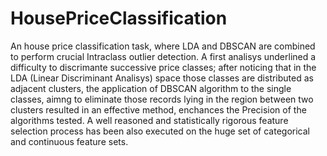 # HousePriceClassification
An house price classification task, where LDA and DBSCAN are combined to perform crucial Intraclass outlier detection.
A first analisys underlined a difficulty to discrimante successive price classes; after noticing that in the LDA (Linear Discriminant Analisys) space those classes are distributed as adjacent clusters,
the application of DBSCAN algorithm to the single classes, aimng to eliminate those records lying in the region between two clusters resulted in an effective method, enchances the Precision of the algorithms tested.
A well reasoned and statistically rigorous feature selection process has been also executed on the huge set of categorical and continuous feature sets.

